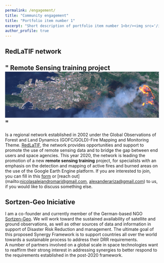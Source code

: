 ```yaml
---
permalink: /engagement/
title: "Community engagement"
title: "Portfolio item number 1"
excerpt: "Short description of portfolio item number 1<br/><img src='/images/500x300.png'>"
author_profile: true
---
```

RedLaTIF network
------
" Remote Sensing training project <br/><img src='/images/training_.PNG'>"
------
Is a regional network established in 2002 under the Global Observations of Forest and Land Dynamics (GOFC/GOLD)-Fire Mapping and Monitoring Theme. [RedLaTIF](https://gofcgold.org/regional-networks/red-latinoamerica-deteledeteccion-e-incendios-forestales-redlatif), the network provides opportunities and support to promote the use of remote sensing data and to bridge the gap between end users and space agencies. This year 2020, the network is leading the promotion of a new **remote sensing training** project, for specialists with an emphasis on the detection and mapping of active fires and burned areas on the use of the Google Earth Engine platform. If you are interested to join, you can fill in this [form](https://forms.gle/wSQGMQLXcWv9u2NY9) or [reach out](mailto:nicolasalejandromari@gmail.com, alexanderariza@gmail.com) to us, if you would like to discuss something else.


Sortzen-Geo Iniciative
------
I am a co-founder and currently member of the German-based NGO [Sortzen-Geo](https://alexanderariza.github.io/sortzen.geo.github.io/). We will work toward the sustained availability of satellite and ground observations, as well as other sources of data and information in support of Disaster Risk Reduction and management. The ultimate goal of this proposed Synergy Framework is to support countries all over the world towards a sustainable process to address their DRR requirements.<br>
A number of partners involved on a global scale in space technologies want to reaffirm their strong interest in addressing synergies to better respond to the requirements established in the post-2020 framework.




